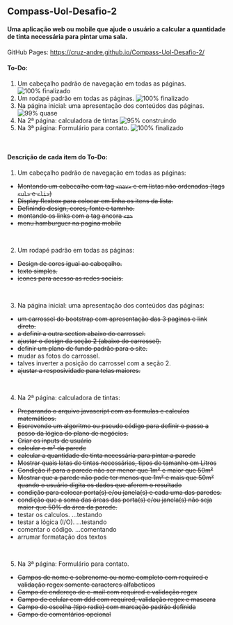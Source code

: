 ## Compass-Uol-Desafio-2
#### Uma aplicação web ou mobile que ajude o usuário a calcular a quantidade de tinta necessária para pintar uma sala.

GitHub Pages: https://cruz-andre.github.io/Compass-Uol-Desafio-2/

#### To-Do:
1. Um cabeçalho padrão de navegação em todas as páginas. ![100% finalizado](https://progress-bar.dev/100/?title=finalizado)
2. Um rodapé padrão em todas as páginas. ![100% finalizado](https://progress-bar.dev/100/?title=finalizado)
3. Na página inicial: uma apresentação dos conteúdos das páginas. ![99% quase](https://progress-bar.dev/99/?title=quase)
4. Na 2ª página: calculadora de tintas ![95% construindo](https://progress-bar.dev/95/?title=construindo)
5. Na 3ª página: Formulário para contato. ![100% finalizado](https://progress-bar.dev/100/?title=finalizado)

<br>

#### Descrição de cada item do To-Do:
1. Um cabeçalho padrão de navegação em todas as páginas:
- ~~Montando um cabecalho com tag ```<nav>``` e em listas não ordenadas (tags ```<ul>``` e ```<li>```)~~
- ~~Display flexbox para colocar em linha os itens da lista.~~
- ~~Definindo design, cores, fonte e tamnho.~~
- ~~montando os links com a tag ancora ```<a>```~~
- ~~menu hamburguer na pagina mobile~~

<br>

2. Um rodapé padrão em todas as páginas:
- ~~Design de cores igual ao cabeçalho.~~
- ~~texto simples.~~
- ~~icones para acesso as redes sociais.~~

<br>

3. Na página inicial: uma apresentação dos conteúdos das páginas:
- ~~um carrossel do bootstrap com apresentação das 3 paginas e link direto.~~
- ~~a definir a outra section abaixo do carrossel.~~
- ~~ajustar o design da seção 2 (abaixo do carrossel).~~
- ~~definir um plano de fundo padrão para o site.~~
- mudar as fotos do carrossel.
- talves inverter a posição do carrossel com a seção 2.
- ~~ajustar a resposividade para telas maiores.~~

<br>

4. Na 2ª página: calculadora de tintas:
- ~~Preparando o arquivo javascript com as formulas e calculos matemáticos.~~
- ~~Escrevendo um algoritmo ou pseudo código para definir o passo a passo da lógica do plano de negócios.~~
- ~~Criar os inputs de usuário~~
- ~~calcular o m² da parede~~
- ~~calcular a quantidade de tinta necessária para pintar a parede~~
- ~~Mostrar quais latas de tintas necessárias, tipos de tamanho em Litros~~
- ~~Condição if para a parede não ser menor que 1m² e maior que 50m²~~
- ~~Mostrar que a parede não pode ter menos que 1m² e mais que 50m² quando o usuário digita os dados que aferem o resultado~~
- ~~condição para colocar porta(s) e/ou janela(s) e cada uma das paredes.~~
- ~~condição que a soma das áreas das porta(s) e/ou janela(s) não seja maior que 50% da área da parede.~~
- testar os calculos. ...testando
- testar a lógica (I/O). ...testando
- comentar o código. ...comentando
- arrumar formatação dos textos


<br>

5. Na 3ª página: Formulário para contato.
- ~~Campos de nome e sobrenome ou nome completo com required e validação regex somente caracteres alfabeticos~~
- ~~Campo de endereço de e-mail com required e validação regex~~
- ~~Campo de celular com ddd com required, validação regex e mascara~~
- ~~Campo de escolha (tipo radio) com marcação padrão definida~~
- ~~Campo de comentários opcional~~
